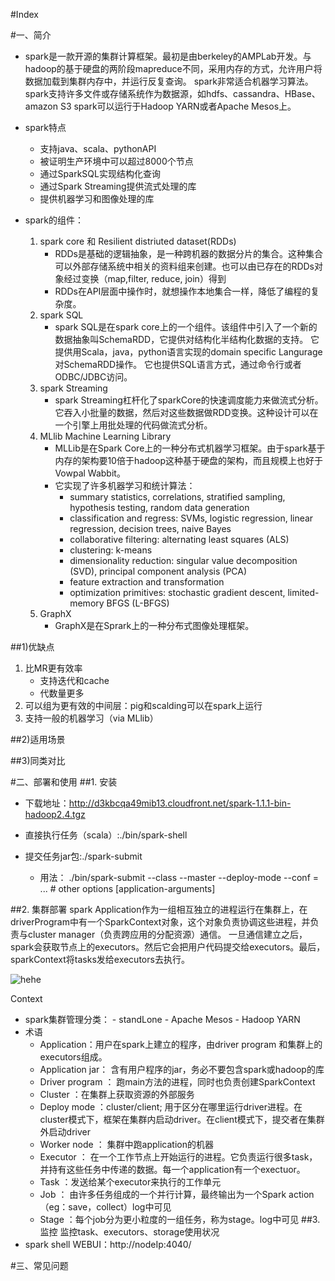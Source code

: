 #Index

#一、简介
 - spark是一款开源的集群计算框架。最初是由berkeley的AMPLab开发。与hadoop的基于硬盘的两阶段mapreduce不同，采用内存的方式，允许用户将数据加载到集群内存中，并运行反复查询。
spark非常适合机器学习算法。
spark支持许多文件或存储系统作为数据源，如hdfs、cassandra、HBase、amazon S3
spark可以运行于Hadoop YARN或者Apache Mesos上。

- spark特点
    - 支持java、scala、pythonAPI
    - 被证明生产环境中可以超过8000个节点
    - 通过SparkSQL实现结构化查询
    - 通过Spark Streaming提供流式处理的库
    - 提供机器学习和图像处理的库

- spark的组件：
    1. spark core 和 Resilient distriuted dataset(RDDs)
        - RDDs是基础的逻辑抽象，是一种跨机器的数据分片的集合。这种集合可以外部存储系统中相关的资料组来创建。也可以由已存在的RDDs对象经过变换（map,filter, reduce, join）得到
        - RDDs在API层面中操作时，就想操作本地集合一样，降低了编程的复杂度。
    2. spark SQL
        - spark SQL是在spark core上的一个组件。该组件中引入了一个新的数据抽象叫SchemaRDD，它提供对结构化半结构化数据的支持。
        它提供用Scala，java，python语言实现的domain specific Langurage 对SchemaRDD操作。
        它也提供SQL语言方式，通过命令行或者ODBC/JDBC访问。
    3. spark Streaming
        - spark Streaming杠杆化了sparkCore的快速调度能力来做流式分析。
        它吞入小批量的数据，然后对这些数据做RDD变换。这种设计可以在一个引擎上用批处理的代码做流式分析。
    4. MLlib Machine Learning Library
        - MLLib是在Spark Core上的一种分布式机器学习框架。由于spark基于内存的架构要10倍于hadoop这种基于硬盘的架构，而且规模上也好于Vowpal Wabbit。
        - 它实现了许多机器学习和统计算法：
            - summary statistics, correlations, stratified sampling, hypothesis testing, random data generation
            - classification and regress: SVMs, logistic regression, linear regression, decision trees, naive Bayes
            - collaborative filtering: alternating least squares (ALS)
            - clustering: k-means
            - dimensionality reduction: singular value decomposition (SVD), principal component analysis (PCA)
            - feature extraction and transformation
            - optimization primitives: stochastic gradient descent, limited-memory BFGS (L-BFGS)
    5. GraphX
        - GraphX是在Sprark上的一种分布式图像处理框架。
        

##1)优缺点
1. 比MR更有效率
    - 支持迭代和cache
    - 代数量更多
2. 可以组为更有效的中间层：pig和scalding可以在spark上运行
3. 支持一般的机器学习（via MLlib）

##2)适用场景

##3)同类对比

#二、部署和使用
##1. 安装
- 下载地址：http://d3kbcqa49mib13.cloudfront.net/spark-1.1.1-bin-hadoop2.4.tgz

- 直接执行任务（scala）:./bin/spark-shell
- 提交任务jar包:./spark-submit
  - 用法：
    ./bin/spark-submit 
      --class <main-class>
      --master <master-url> 
      --deploy-mode <deploy-mode> 
      --conf <key>=<value> 
      ... # other options
      <application-jar> 
      [application-arguments]



##2. 集群部署
   spark Application作为一组相互独立的进程运行在集群上，在driverProgram中有一个SparkContext对象，这个对象负责协调这些进程，并负责与cluster manager（负责跨应用的分配资源）通信。
   一旦通信建立之后，spark会获取节点上的executors。然后它会把用户代码提交给executors。最后，sparkContext将tasks发给executors去执行。
   
   ![hehe](https://spark.apache.org/docs/latest/img/cluster-overview.png)
   
   Context
   - spark集群管理分类：
         - standLone
         - Apache Mesos
         - Hadoop YARN
   - 术语
      - Application：用户在spark上建立的程序，由driver program 和集群上的executors组成。
      - Application jar： 含有用户程序的jar，务必不要包含spark或hadoop的库
      - Driver program ：	跑main方法的进程，同时也负责创建SparkContext
      - Cluster ：在集群上获取资源的外部服务
      - Deploy mode ：cluster/client; 用于区分在哪里运行driver进程。在cluster模式下，框架在集群内启动driver。在client模式下，提交者在集群外启动driver
      - Worker node	： 集群中跑application的机器
      - Executor ： 在一个工作节点上开始运行的进程。它负责运行很多task，并持有这些任务中传递的数据。每一个application有一个exectuor。
      - Task	：发送给某个executor来执行的工作单元
      - Job	： 由许多任务组成的一个并行计算，最终输出为一个Spark action （eg：save，collect）log中可见
      - Stage	：每个job分为更小粒度的一组任务，称为stage。log中可见
##3. 监控
监控task、executors、storage使用状况
- spark shell WEBUI：http://nodeIp:4040/


#三、常见问题
